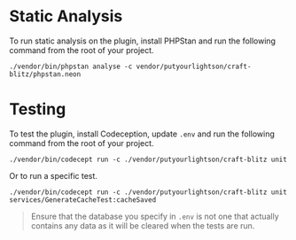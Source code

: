 # Static Analysis

To run static analysis on the plugin, install PHPStan and run the following command from the root of your project.

```shell
./vendor/bin/phpstan analyse -c vendor/putyourlightson/craft-blitz/phpstan.neon
```

# Testing

To test the plugin, install Codeception, update `.env` and run the following command from the root of your project.

```shell
./vendor/bin/codecept run -c ./vendor/putyourlightson/craft-blitz unit
```

Or to run a specific test.

```shell
./vendor/bin/codecept run -c ./vendor/putyourlightson/craft-blitz unit services/GenerateCacheTest:cacheSaved
```

> Ensure that the database you specify in `.env` is not one that actually contains any data as it will be cleared when the tests are run. 
